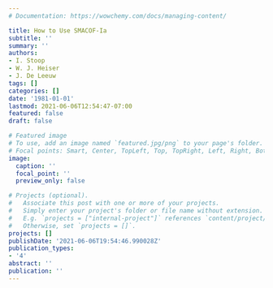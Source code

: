 ```yaml
---
# Documentation: https://wowchemy.com/docs/managing-content/

title: How to Use SMACOF-Ia
subtitle: ''
summary: ''
authors:
- I. Stoop
- W. J. Heiser
- J. De Leeuw
tags: []
categories: []
date: '1981-01-01'
lastmod: 2021-06-06T12:54:47-07:00
featured: false
draft: false

# Featured image
# To use, add an image named `featured.jpg/png` to your page's folder.
# Focal points: Smart, Center, TopLeft, Top, TopRight, Left, Right, BottomLeft, Bottom, BottomRight.
image:
  caption: ''
  focal_point: ''
  preview_only: false

# Projects (optional).
#   Associate this post with one or more of your projects.
#   Simply enter your project's folder or file name without extension.
#   E.g. `projects = ["internal-project"]` references `content/project/deep-learning/index.md`.
#   Otherwise, set `projects = []`.
projects: []
publishDate: '2021-06-06T19:54:46.990028Z'
publication_types:
- '4'
abstract: ''
publication: ''
---
```

